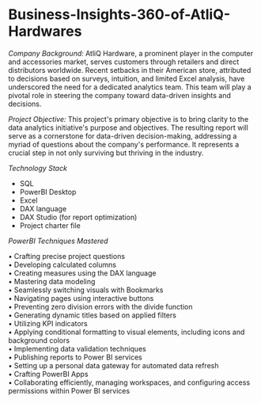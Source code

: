 # Business-Insights-360-of-AtliQ-Hardwares

*Company Background:* AtliQ Hardware, a prominent player in the computer and accessories market, serves customers through retailers and direct distributors worldwide. Recent setbacks in their American store, attributed to decisions based on surveys, intuition, and limited Excel analysis, have underscored the need for a dedicated analytics team. This team will play a pivotal role in steering the company toward data-driven insights and decisions.

*Project Objective:* This project's primary objective is to bring clarity to the data analytics initiative's purpose and objectives. The resulting report will serve as a cornerstone for data-driven decision-making, addressing a myriad of questions about the company's performance. It represents a crucial step in not only surviving but thriving in the industry.

*Technology Stack*

*	SQL<br/>
*	PowerBI Desktop<br/>
*	Excel<br/>
*	DAX language<br/>
*	DAX Studio (for report optimization)<br/>
*	Project charter file<br/>

*PowerBI Techniques Mastered*

•	Crafting precise project questions<br/>
•	Developing calculated columns<br/>
•	Creating measures using the DAX language<br/>
•	Mastering data modeling<br/>
•	Seamlessly switching visuals with Bookmarks<br/>
•	Navigating pages using interactive buttons<br/>
•	Preventing zero division errors with the divide function<br/>
•	Generating dynamic titles based on applied filters<br/>
•	Utilizing KPI indicators<br/>
•	Applying conditional formatting to visual elements, including icons and background colors<br/>
•	Implementing data validation techniques<br/>
•	Publishing reports to Power BI services<br/>
•	Setting up a personal data gateway for automated data refresh<br/>
•	Crafting PowerBI Apps<br/>
•	Collaborating efficiently, managing workspaces, and configuring access permissions within Power BI services<br/>



